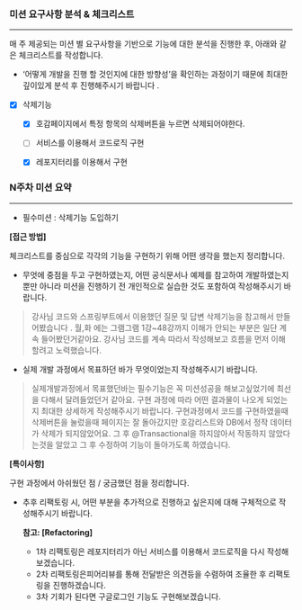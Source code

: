 ### 미션 요구사항 분석 & 체크리스트

---

매 주 제공되는 미션 별 요구사항을 기반으로 기능에 대한 분석을 진행한 후, 아래와 같은 체크리스트를 작성합니다.

- ‘어떻게 개발을 진행 할 것인지에 대한 방향성’을 확인하는 과정이기 때문에 최대한 깊이있게 분석 후 진행해주시기 바랍니다 .

- [x] 삭제기능 
    - [x] 호감페이지에서 특정 항목의 삭제버튼을 누르면 삭제되어야한다.
    - [ ] 서비스를 이용해서 코드로직 구현
    - [X] 레포지터리를 이용해서 구현
    


### N주차 미션 요약

---
- 필수미션 : 삭제기능 도입하기 

**[접근 방법]**

체크리스트를 중심으로 각각의 기능을 구현하기 위해 어떤 생각을 했는지 정리합니다.

- 무엇에 중점을 두고 구현하였는지, 어떤 공식문서나 예제를 참고하여 개발하였는지 뿐만 아니라 미션을 진행하기 전 개인적으로 실습한 것도 포함하여 작성해주시기 바랍니다.
>강사님 코드와 스프링부트에서 이용했던 질문 및 답변 삭제기능을 참고해서 만들어봤습니다 . 월,화 에는 그램그램 1강~48강까지 이해가 안되는 부분은 일단 계속 들어봤던거같아요.
강사님 코드를 계속 따라서 작성해보고 흐름을 먼저 이해할려고 노력했습니다.
- 실제 개발 과정에서 목표하던 바가 무엇이었는지 작성해주시기 바랍니다.
>실제개발과정에서 목표했던바는 필수기능은 꼭 미션성공을 해보고싶었기에 최선을 다해서 달려들었던거 같아요.
구현 과정에 따라 어떤 결과물이 나오게 되었는지 최대한 상세하게 작성해주시기 바랍니다.
>구현과정에서 코드를 구현하였을때 삭제버튼을 눌렀을때 페이지는 잘 돌아갔지만 호감리스트와 DB에서 정작 데이터가 삭제가 되지않았어요. 
그 후 @Transactional을 하지않아서 작동하지 않았다는것을 알았고 그 후 수정하여 기능이 돌아가도록 하였습니다.



**[특이사항]**

구현 과정에서 아쉬웠던 점 / 궁금했던 점을 정리합니다.

- 추후 리팩토링 시, 어떤 부분을 추가적으로 진행하고 싶은지에 대해 구체적으로 작성해주시기 바랍니다.

  **참고: [Refactoring]**

    - 1차 리팩토링은 레포지터리가 아닌 서비스를 이용해서 코드로직을 다시 작성해보겠습니다.
    - 2차 리팩토링은피어리뷰를 통해 전달받은 의견등을 수렴하여 조율한 후 리팩토링을 진행하겠습니다.
    - 3차 기회가 된다면 구글로그인 기능도 구현해보겠습니다.